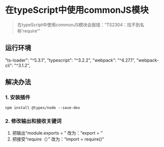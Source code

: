 # 在typeScript中使用commonJS模块
> 在typeScript中使用commonJS模块会报错：“TS2304：找不到名称’require’”

## 运行环境
"ts-loader": "^5.3.1",
"typescript": "^3.2.2",
"webpack": "^4.27.1",
"webpack-cli": "^3.1.2",


## 解决办法
### 1. 安装插件
`npm install @types/node --save-dev`

### 2. 修改输出和接收关键词
1. 把输出“module.exports = ” 改为：“export = ”
2. 把接受“require（）” 改为：“import = require()”